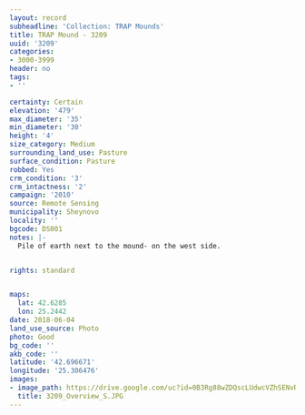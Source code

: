 ```yaml
---
layout: record
subheadline: 'Collection: TRAP Mounds'
title: TRAP Mound - 3209
uuid: '3209'
categories:
- 3000-3999
header: no
tags:
- ''

certainty: Certain
elevation: '479'
max_diameter: '35'
min_diameter: '30'
height: '4'
size_category: Medium
surrounding_land_use: Pasture
surface_condition: Pasture
robbed: Yes
crm_condition: '3'
crm_intactness: '2'
campaign: '2010'
source: Remote Sensing
municipality: Sheynovo
locality: ''
bgcode: DS001
notes: |-
  Pile of earth next to the mound- on the west side.


rights: standard


maps:
  lat: 42.6285
  lon: 25.2442
date: 2018-06-04
land_use_source: Photo
photo: Good
bg_code: ''
akb_code: ''
latitude: '42.696671'
longitude: '25.306476'
images:
- image_path: https://drive.google.com/uc?id=0B3Rg88wZDQscLUdwcVZhSENvRTg
  title: 3209_Overview_S.JPG
---
```

